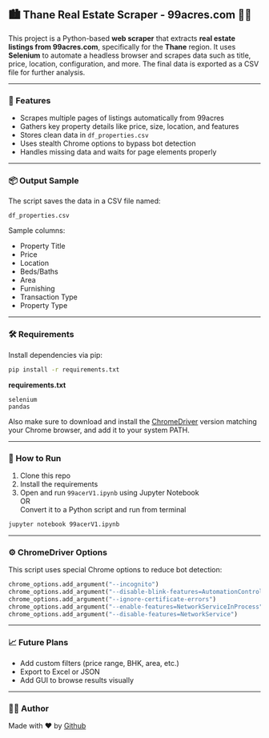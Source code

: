 ## 🏙 Thane Real Estate Scraper - 99acres.com 🕵️‍♂️

This project is a Python-based **web scraper** that extracts **real estate listings from 99acres.com**, specifically for the **Thane** region. It uses **Selenium** to automate a headless browser and scrapes data such as title, price, location, configuration, and more. The final data is exported as a CSV file for further analysis.

---

### 🚀 Features

- Scrapes multiple pages of listings automatically from 99acres
- Gathers key property details like price, size, location, and features
- Stores clean data in `df_properties.csv`
- Uses stealth Chrome options to bypass bot detection
- Handles missing data and waits for page elements properly

---

### 📦 Output Sample

The script saves the data in a CSV file named:

```
df_properties.csv
```

Sample columns:
- Property Title
- Price
- Location
- Beds/Baths
- Area
- Furnishing
- Transaction Type
- Property Type

---

### 🛠️ Requirements

Install dependencies via pip:

```bash
pip install -r requirements.txt
```

**requirements.txt**
```
selenium
pandas
```

Also make sure to download and install the [ChromeDriver](https://sites.google.com/chromium.org/driver/) version matching your Chrome browser, and add it to your system PATH.

---

### 📑 How to Run

1. Clone this repo
2. Install the requirements
3. Open and run `99acerV1.ipynb` using Jupyter Notebook  
   OR  
   Convert it to a Python script and run from terminal

```bash
jupyter notebook 99acerV1.ipynb
```

---

### ⚙️ ChromeDriver Options

This script uses special Chrome options to reduce bot detection:

```python
chrome_options.add_argument("--incognito")
chrome_options.add_argument("--disable-blink-features=AutomationControlled")
chrome_options.add_argument("--ignore-certificate-errors")
chrome_options.add_argument("--enable-features=NetworkServiceInProcess")
chrome_options.add_argument("--disable-features=NetworkService")
```

---

### 📈 Future Plans

- Add custom filters (price range, BHK, area, etc.)
- Export to Excel or JSON
- Add GUI to browse results visually

---

### 👨‍💻 Author

Made with ❤️ by [Github]([www.github.com/atul2501](https://github.com/atul2501))

